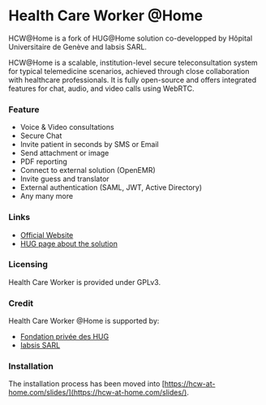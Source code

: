 # Health Care Worker @Home

HCW@Home is a fork of HUG@Home solution co-developped by Hôpital Universitaire de Genève and Iabsis SARL.

HCW@Home is a scalable, institution-level secure teleconsultation system for typical telemedicine scenarios, achieved through close collaboration with healthcare professionals. It is fully open-source and offers integrated features for chat, audio, and video calls using WebRTC.

### Feature

- Voice & Video consultations
- Secure Chat
- Invite patient in seconds by SMS or Email
- Send attachment or image
- PDF reporting
- Connect to external solution (OpenEMR)
- Invite guess and translator
- External authentication (SAML, JWT, Active Directory)
- Any many more

### Links

- [Official Website](https://hcw-at-home.com/)
- [HUG page about the solution](https://www.hug.ch/medecine-premier-recours/hughome)

### Licensing

Health Care Worker is provided under GPLv3.

### Credit

Health Care Worker @Home is supported by:

- [Fondation privée des HUG](https://www.fondationhug.org/)
- [Iabsis SARL](https://www.iabsis.com)

### Installation

The installation process has been moved into [https://hcw-at-home.com/slides/](https://hcw-at-home.com/slides/).
